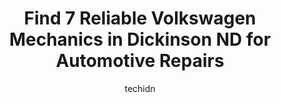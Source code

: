 ---
layout: ampstory
image: https://images.unsplash.com/photo-1508974576580-36a2f92ad3bc?ixlib=rb-4.0.3&ixid=MnwxMjA3fDB8MHxwaG90by1wYWdlfHx8fGVufDB8fHx8&auto=format&fit=crop&w=640&h=853&q=80
author: techidn
featured: false
description: If youre in need of trustworthy and skilled Volkswagen Mechanic in Dickinson ND, USA, youll be pleased to discover the 7 best Volkswagen Mechanic in town. Their expertise and commitment to
title: Find 7 Reliable Volkswagen Mechanics in Dickinson ND for Automotive Repairs
cover:
   title: Find 7 Reliable Volkswagen Mechanics in Dickinson ND for Automotive Repairs
   subtitle: Rickpate
   background: https://images.unsplash.com/photo-1508974576580-36a2f92ad3bc?ixlib=rb-4.0.3&ixid=MnwxMjA3fDB8MHxwaG90by1wYWdlfHx8fGVufDB8fHx8&auto=format&fit=crop&w=640&h=853&q=80

pages: 
 - layout: thirds
   top: <h1>#1 Joes Auto Service</h1>
   bottom: "<p>There was an issue with the heat controls in my vehicle. Joe said bring it in right away the following morning. They got it in right away got the part put in. When I got </p>"
   background: https://www.knot35.com/toplist/wp-content/uploads/2023/06/best-volkswagen-mechanic-1-in-dickinson-nd-1685837364.png
   backgroundblur: true
 - layout: thirds
   top: <h1>#2 NAPA Auto Parts - Prairie Auto Parts</h1>
   bottom: "<p>501A E Villard St, Dickinson, ND 58601, United States</p>"
   background: https://www.knot35.com/toplist/wp-content/uploads/2023/06/best-volkswagen-mechanic-2-in-dickinson-nd-1685837365.jpeg
   cta:
      link: https://www.knot35.com/toplist/find-7-reliable-volkswagen-mechanics-in-dickinson-nd-for-automotive-repairs/
      text: Find 7 Reliable Volkswagen Mechanics in Dickinson ND for Automotive Repairs
 - layout: thirds
   top: <h1>#3 Chads Automotive Clinic</h1>
   bottom: "<p>302 E Villard St, Dickinson, ND 58601, United States</p>"
   background: https://www.knot35.com/toplist/wp-content/uploads/2023/06/best-volkswagen-mechanic-3-in-dickinson-nd-1685837366.png
   cta:
      link: https://www.knot35.com/toplist/find-7-reliable-volkswagen-mechanics-in-dickinson-nd-for-automotive-repairs/
      text: Find 7 Reliable Volkswagen Mechanics in Dickinson ND for Automotive Repairs
 - layout: thirds
   top: <h1>#4 Legend Auto Body LLC.</h1>
   bottom: "<p>597 S Main Ave, Dickinson, ND 58601, United States</p>"
   background: https://images.unsplash.com/photo-1540457036297-448b6b99e91c?ixlib=rb-4.0.3&ixid=MnwxMjA3fDB8MHxwaG90by1wYWdlfHx8fGVufDB8fHx8&auto=format&fit=crop&w=640&h=853&q=80
   cta:
      link: https://www.knot35.com/toplist/find-7-reliable-volkswagen-mechanics-in-dickinson-nd-for-automotive-repairs/
      text: Find 7 Reliable Volkswagen Mechanics in Dickinson ND for Automotive Repairs
 - layout: thirds
   top: <h1>#5 Westlie Truck Center- Dickinson</h1>
   bottom: "<p>985 29th Ave E, Dickinson, ND 58601, United States</p>"
   background: https://images.unsplash.com/photo-1522441815192-d9f04eb0615c?ixlib=rb-4.0.3&ixid=MnwxMjA3fDB8MHxwaG90by1wYWdlfHx8fGVufDB8fHx8&auto=format&fit=crop&w=640&h=853&q=80
   cta:
      link: https://www.knot35.com/toplist/find-7-reliable-volkswagen-mechanics-in-dickinson-nd-for-automotive-repairs/
      text: Find 7 Reliable Volkswagen Mechanics in Dickinson ND for Automotive Repairs
 - layout: thirds
   top: <h1>#6 Simon Truck and Auto Center</h1>
   bottom: "<p>174 22nd St E, Dickinson, ND 58601, United States</p>"
   background: https://images.unsplash.com/photo-1580610447943-1bfbef5efe07?ixlib=rb-4.0.3&ixid=MnwxMjA3fDB8MHxwaG90by1wYWdlfHx8fGVufDB8fHx8&auto=format&fit=crop&w=640&h=853&q=80
   cta:
      link: https://www.knot35.com/toplist/find-7-reliable-volkswagen-mechanics-in-dickinson-nd-for-automotive-repairs/
      text: Find 7 Reliable Volkswagen Mechanics in Dickinson ND for Automotive Repairs
 - layout: thirds
   top: <h1>#7 Auto Value Dickinson</h1>
   bottom: "<p>225 E Villard St, Dickinson, ND 58601, United States</p>"
   background: https://images.unsplash.com/photo-1567095761054-7a02e69e5c43?ixlib=rb-4.0.3&ixid=MnwxMjA3fDB8MHxwaG90by1wYWdlfHx8fGVufDB8fHx8&auto=format&fit=crop&w=640&h=853&q=80
   cta:
      link: https://www.knot35.com/toplist/find-7-reliable-volkswagen-mechanics-in-dickinson-nd-for-automotive-repairs/
      text: Find 7 Reliable Volkswagen Mechanics in Dickinson ND for Automotive Repairs
 - layout: thirds
   middle: Continue reading...
   background: https://images.unsplash.com/photo-1595364397663-fca4f075d796?ixlib=rb-4.0.3&ixid=MnwxMjA3fDB8MHxwaG90by1wYWdlfHx8fGVufDB8fHx8&auto=format&fit=crop&w=640&h=853&q=80
   cta:
      link: https://www.knot35.com/toplist/find-7-reliable-volkswagen-mechanics-in-dickinson-nd-for-automotive-repairs/
      text: Find 7 Reliable Volkswagen Mechanics in Dickinson ND for Automotive Repairs
      
---